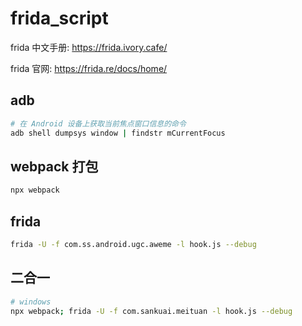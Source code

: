 # frida_script

frida 中文手册: https://frida.ivory.cafe/

frida 官网: https://frida.re/docs/home/

## adb
```bash
# 在 Android 设备上获取当前焦点窗口信息的命令
adb shell dumpsys window | findstr mCurrentFocus
```

## webpack 打包
```bash
npx webpack
```

## frida
```bash
frida -U -f com.ss.android.ugc.aweme -l hook.js --debug
```

## 二合一
```bash
# windows
npx webpack; frida -U -f com.sankuai.meituan -l hook.js --debug
```
